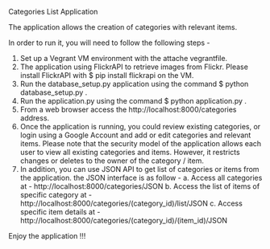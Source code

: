 Categories List Application

The application allows the creation of categories with relevant items.

In order to run it, you will need to follow the following steps -

1. Set up a Vegrant VM environment with the attache vegrantfile.
2. The application using FlickrAPI to retrieve images from Flickr. Please
install FlickrAPI with $ pip install flickrapi  on the VM.
3. Run the database_setup.py application using the command $ python database_setup.py .
4. Run the application.py using the command $ python application.py .
5. From a web browser access the http://localhost:8000/categories address.
6. Once the application is running, you could review existing categories, or login
using a Google Account and add or edit categories and relevant items. Please note
that the security model of the application allows each user to view all existing categories
and items. However, it restricts changes or deletes to the owner of the category / item.
7. In addition, you can use JSON API to get list of categories or items from the application.
the JSON interface is as follow -
    a. Access all categories at - http://localhost:8000/categories/JSON
    b. Access the list of items of specific category at -  http://localhost:8000/categories/(category_id)/list/JSON
    c. Access specific item details at -  http://localhost:8000/categories/(category_id)/(item_id)/JSON


Enjoy the application !!!
